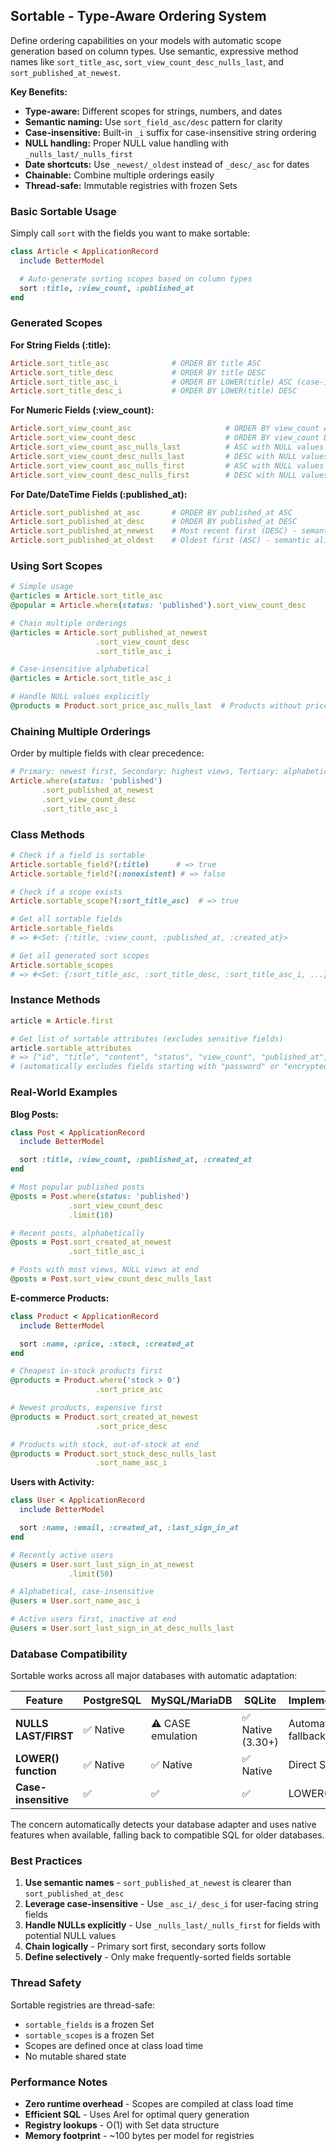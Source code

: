 ## Sortable - Type-Aware Ordering System

Define ordering capabilities on your models with automatic scope generation based on column types. Use semantic, expressive method names like `sort_title_asc`, `sort_view_count_desc_nulls_last`, and `sort_published_at_newest`.

**Key Benefits:**
- **Type-aware:** Different scopes for strings, numbers, and dates
- **Semantic naming:** Use `sort_field_asc/desc` pattern for clarity
- **Case-insensitive:** Built-in `_i` suffix for case-insensitive string ordering
- **NULL handling:** Proper NULL value handling with `_nulls_last/_nulls_first`
- **Date shortcuts:** Use `_newest/_oldest` instead of `_desc/_asc` for dates
- **Chainable:** Combine multiple orderings easily
- **Thread-safe:** Immutable registries with frozen Sets

### Basic Sortable Usage

Simply call `sort` with the fields you want to make sortable:

```ruby
class Article < ApplicationRecord
  include BetterModel

  # Auto-generate sorting scopes based on column types
  sort :title, :view_count, :published_at
end
```

### Generated Scopes

**For String Fields (:title):**
```ruby
Article.sort_title_asc              # ORDER BY title ASC
Article.sort_title_desc             # ORDER BY title DESC
Article.sort_title_asc_i            # ORDER BY LOWER(title) ASC (case-insensitive)
Article.sort_title_desc_i           # ORDER BY LOWER(title) DESC
```

**For Numeric Fields (:view_count):**
```ruby
Article.sort_view_count_asc                     # ORDER BY view_count ASC
Article.sort_view_count_desc                    # ORDER BY view_count DESC
Article.sort_view_count_asc_nulls_last          # ASC with NULL values at end
Article.sort_view_count_desc_nulls_last         # DESC with NULL values at end
Article.sort_view_count_asc_nulls_first         # ASC with NULL values at start
Article.sort_view_count_desc_nulls_first        # DESC with NULL values at start
```

**For Date/DateTime Fields (:published_at):**
```ruby
Article.sort_published_at_asc       # ORDER BY published_at ASC
Article.sort_published_at_desc      # ORDER BY published_at DESC
Article.sort_published_at_newest    # Most recent first (DESC) - semantic alias
Article.sort_published_at_oldest    # Oldest first (ASC) - semantic alias
```

### Using Sort Scopes

```ruby
# Simple usage
@articles = Article.sort_title_asc
@popular = Article.where(status: 'published').sort_view_count_desc

# Chain multiple orderings
@articles = Article.sort_published_at_newest
                   .sort_view_count_desc
                   .sort_title_asc_i

# Case-insensitive alphabetical
@articles = Article.sort_title_asc_i

# Handle NULL values explicitly
@products = Product.sort_price_asc_nulls_last  # Products without price at end
```

### Chaining Multiple Orderings

Order by multiple fields with clear precedence:

```ruby
# Primary: newest first, Secondary: highest views, Tertiary: alphabetical
Article.where(status: 'published')
       .sort_published_at_newest
       .sort_view_count_desc
       .sort_title_asc_i
```

### Class Methods

```ruby
# Check if a field is sortable
Article.sortable_field?(:title)      # => true
Article.sortable_field?(:nonexistent) # => false

# Check if a scope exists
Article.sortable_scope?(:sort_title_asc)  # => true

# Get all sortable fields
Article.sortable_fields
# => #<Set: {:title, :view_count, :published_at, :created_at}>

# Get all generated sort scopes
Article.sortable_scopes
# => #<Set: {:sort_title_asc, :sort_title_desc, :sort_title_asc_i, ...}>
```

### Instance Methods

```ruby
article = Article.first

# Get list of sortable attributes (excludes sensitive fields)
article.sortable_attributes
# => ["id", "title", "content", "status", "view_count", "published_at", ...]
# (automatically excludes fields starting with "password" or "encrypted_")
```

### Real-World Examples

**Blog Posts:**
```ruby
class Post < ApplicationRecord
  include BetterModel

  sort :title, :view_count, :published_at, :created_at
end

# Most popular published posts
@posts = Post.where(status: 'published')
             .sort_view_count_desc
             .limit(10)

# Recent posts, alphabetically
@posts = Post.sort_created_at_newest
             .sort_title_asc_i

# Posts with most views, NULL views at end
@posts = Post.sort_view_count_desc_nulls_last
```

**E-commerce Products:**
```ruby
class Product < ApplicationRecord
  include BetterModel

  sort :name, :price, :stock, :created_at
end

# Cheapest in-stock products first
@products = Product.where('stock > 0')
                   .sort_price_asc

# Newest products, expensive first
@products = Product.sort_created_at_newest
                   .sort_price_desc

# Products with stock, out-of-stock at end
@products = Product.sort_stock_desc_nulls_last
                   .sort_name_asc_i
```

**Users with Activity:**
```ruby
class User < ApplicationRecord
  include BetterModel

  sort :name, :email, :created_at, :last_sign_in_at
end

# Recently active users
@users = User.sort_last_sign_in_at_newest
             .limit(50)

# Alphabetical, case-insensitive
@users = User.sort_name_asc_i

# Active users first, inactive at end
@users = User.sort_last_sign_in_at_desc_nulls_last
```

### Database Compatibility

Sortable works across all major databases with automatic adaptation:

| Feature | PostgreSQL | MySQL/MariaDB | SQLite | Implementation |
|---------|------------|---------------|--------|----------------|
| **NULLS LAST/FIRST** | ✅ Native | ⚠️ CASE emulation | ✅ Native (3.30+) | Automatic fallback |
| **LOWER() function** | ✅ Native | ✅ Native | ✅ Native | Direct SQL |
| **Case-insensitive** | ✅ | ✅ | ✅ | LOWER() based |

The concern automatically detects your database adapter and uses native features when available, falling back to compatible SQL for older databases.

### Best Practices

1. **Use semantic names** - `sort_published_at_newest` is clearer than `sort_published_at_desc`
2. **Leverage case-insensitive** - Use `_asc_i/_desc_i` for user-facing string fields
3. **Handle NULLs explicitly** - Use `_nulls_last/_nulls_first` for fields with potential NULL values
4. **Chain logically** - Primary sort first, secondary sorts follow
5. **Define selectively** - Only make frequently-sorted fields sortable

### Thread Safety

Sortable registries are thread-safe:
- `sortable_fields` is a frozen Set
- `sortable_scopes` is a frozen Set
- Scopes are defined once at class load time
- No mutable shared state

### Performance Notes

- **Zero runtime overhead** - Scopes are compiled at class load time
- **Efficient SQL** - Uses Arel for optimal query generation
- **Registry lookups** - O(1) with Set data structure
- **Memory footprint** - ~100 bytes per model for registries

